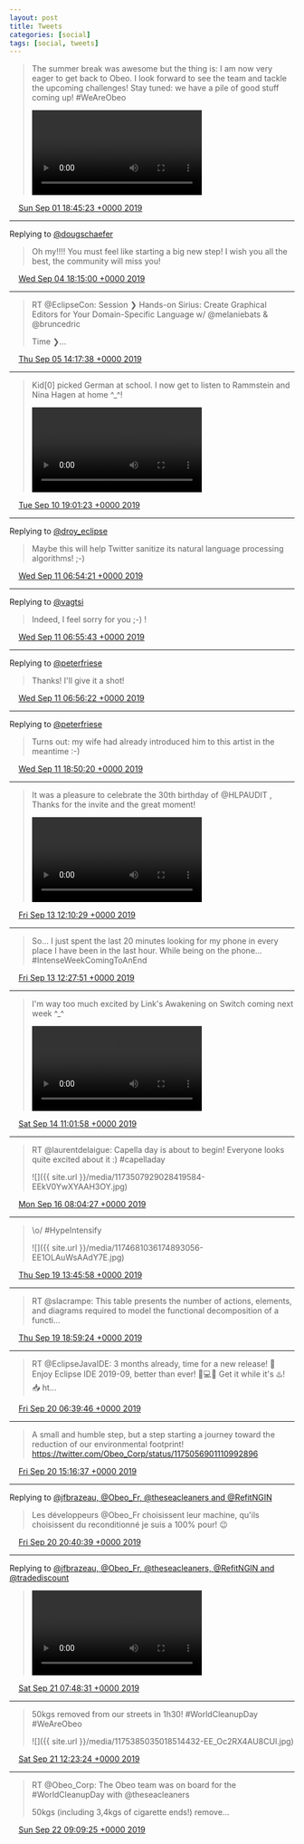 ```yaml
---
layout: post
title: Tweets
categories: [social]
tags: [social, tweets]
---
```


> The summer break was awesome but the thing is: I am now very eager to get back to Obeo. I look forward to see the team and tackle the upcoming challenges! Stay tuned: we have a pile of good stuff coming up! #WeAreObeo 
> 
> <video controls><source src="{{ site.url }}/media/1168233405865177094-EDZmFd7WsAQkBLF.mp4">Your browser does not support the video tag.</video>

<img src="{{ site.url }}/media/tweet.ico" width="12" /> [Sun Sep 01 18:45:23 +0000 2019](https://twitter.com/bruncedric/status/1168233405865177094)

----

Replying to [@dougschaefer](https://twitter.com/dougschaefer/status/1168900899642720263)

> Oh my!!!! You must feel like starting a big new step! I wish you all the best, the community will miss you!

<img src="{{ site.url }}/media/tweet.ico" width="12" /> [Wed Sep 04 18:15:00 +0000 2019](https://twitter.com/bruncedric/status/1169312925653372928)

----

> RT @EclipseCon: Session ❯ Hands-on Sirius: Create Graphical Editors for Your Domain-Specific Language w/ @melaniebats &amp; @bruncedric
> 
> Time ❯…

<img src="{{ site.url }}/media/tweet.ico" width="12" /> [Thu Sep 05 14:17:38 +0000 2019](https://twitter.com/bruncedric/status/1169615575020167169)

----

> Kid[0] picked German at school. I now get to listen to Rammstein and Nina Hagen at home ^_^! 
> 
> <video controls><source src="{{ site.url }}/media/1171498925435412481-EEIADoyU0AEkZp6.mp4">Your browser does not support the video tag.</video>

<img src="{{ site.url }}/media/tweet.ico" width="12" /> [Tue Sep 10 19:01:23 +0000 2019](https://twitter.com/bruncedric/status/1171498925435412481)

----

Replying to [@droy_eclipse](https://twitter.com/droy_eclipse/status/1171499234140413956)

> Maybe this will help Twitter sanitize its natural language processing algorithms! ;-)

<img src="{{ site.url }}/media/tweet.ico" width="12" /> [Wed Sep 11 06:54:21 +0000 2019](https://twitter.com/bruncedric/status/1171678346419326976)

----

Replying to [@vagtsi](https://twitter.com/vagtsi/status/1171673824343015424)

> Indeed, I feel sorry for you ;-) !

<img src="{{ site.url }}/media/tweet.ico" width="12" /> [Wed Sep 11 06:55:43 +0000 2019](https://twitter.com/bruncedric/status/1171678691706986497)

----

Replying to [@peterfriese](https://twitter.com/peterfriese/status/1171676474744745990)

> Thanks! I'll give it a shot!

<img src="{{ site.url }}/media/tweet.ico" width="12" /> [Wed Sep 11 06:56:22 +0000 2019](https://twitter.com/bruncedric/status/1171678857071665152)

----

Replying to [@peterfriese](https://twitter.com/bruncedric/status/1171678857071665152)

> Turns out: my wife had already introduced him to this artist in the meantime :-)

<img src="{{ site.url }}/media/tweet.ico" width="12" /> [Wed Sep 11 18:50:20 +0000 2019](https://twitter.com/bruncedric/status/1171858531357724672)

----

> It was a pleasure to celebrate the 30th birthday of @HLPAUDIT , Thanks for the invite and the great moment! 
> 
> <video controls><source src="{{ site.url }}/media/1172482682422472705-EEV-xVtXkAIDXHM.mp4">Your browser does not support the video tag.</video>

<img src="{{ site.url }}/media/tweet.ico" width="12" /> [Fri Sep 13 12:10:29 +0000 2019](https://twitter.com/bruncedric/status/1172482682422472705)

----

> So... I just spent the last 20 minutes looking for my phone in every place I have been in the last hour. While being on the phone... #IntenseWeekComingToAnEnd

<img src="{{ site.url }}/media/tweet.ico" width="12" /> [Fri Sep 13 12:27:51 +0000 2019](https://twitter.com/bruncedric/status/1172487053264793602)

----

> I'm way too much excited by Link's Awakening on Switch coming next week ^_^ 
> 
> <video controls><source src="{{ site.url }}/media/1172827825839255552-EEa4rjaXkAAuqdT.mp4">Your browser does not support the video tag.</video>

<img src="{{ site.url }}/media/tweet.ico" width="12" /> [Sat Sep 14 11:01:58 +0000 2019](https://twitter.com/bruncedric/status/1172827825839255552)

----

> RT @laurentdelaigue: Capella day is about to begin! Everyone looks quite excited about it :)
> #capelladay 
> 
> ![]({{ site.url }}/media/1173507929028419584-EEkV0YwXYAAH3OY.jpg)

<img src="{{ site.url }}/media/tweet.ico" width="12" /> [Mon Sep 16 08:04:27 +0000 2019](https://twitter.com/bruncedric/status/1173507929028419584)

----

> \o/ #HypeIntensify 
> 
> ![]({{ site.url }}/media/1174681036174893056-EE1OLAuWsAAdY7E.jpg)

<img src="{{ site.url }}/media/tweet.ico" width="12" /> [Thu Sep 19 13:45:58 +0000 2019](https://twitter.com/bruncedric/status/1174681036174893056)

----

> RT @slacrampe: This table presents the number of actions, elements, and diagrams required to model the functional decomposition of a functi…

<img src="{{ site.url }}/media/tweet.ico" width="12" /> [Thu Sep 19 18:59:24 +0000 2019](https://twitter.com/bruncedric/status/1174759917061849088)

----

> RT @EclipseJavaIDE: 3 months already, time for a new release!
> 📢 Enjoy Eclipse IDE 2019-09, better than ever! 💪💻💨 Get it while it's ♨️!
> 📥 ht…

<img src="{{ site.url }}/media/tweet.ico" width="12" /> [Fri Sep 20 06:39:46 +0000 2019](https://twitter.com/bruncedric/status/1174936167814291456)

----

> A small and humble step, but a step starting a journey toward the reduction of our environmental footprint! https://twitter.com/Obeo_Corp/status/1175056901110992896

<img src="{{ site.url }}/media/tweet.ico" width="12" /> [Fri Sep 20 15:16:37 +0000 2019](https://twitter.com/bruncedric/status/1175066239980507136)

----

Replying to [@jfbrazeau, @Obeo_Fr, @theseacleaners and @RefitNGIN](https://twitter.com/jfbrazeau/status/1175128283438080002)

> Les développeurs @Obeo_Fr  choisissent leur machine, qu'ils choisissent du reconditionné je suis a 100% pour!  😉

<img src="{{ site.url }}/media/tweet.ico" width="12" /> [Fri Sep 20 20:40:39 +0000 2019](https://twitter.com/bruncedric/status/1175147782430232577)

----

Replying to [@jfbrazeau, @Obeo_Fr, @theseacleaners, @RefitNGIN and @tradediscount](https://twitter.com/jfbrazeau/status/1175313555375230976)

> <video controls><source src="{{ site.url }}/media/1175315857842606080-EE-PibeWkAA-cDA.mp4">Your browser does not support the video tag.</video>

<img src="{{ site.url }}/media/tweet.ico" width="12" /> [Sat Sep 21 07:48:31 +0000 2019](https://twitter.com/bruncedric/status/1175315857842606080)

----

> 50kgs removed from our streets in 1h30! #WorldCleanupDay #WeAreObeo 
> 
> ![]({{ site.url }}/media/1175385035018514432-EE_Oc2RX4AU8CUl.jpg)

<img src="{{ site.url }}/media/tweet.ico" width="12" /> [Sat Sep 21 12:23:24 +0000 2019](https://twitter.com/bruncedric/status/1175385035018514432)

----

> RT @Obeo_Corp: The Obeo team was on board for the #WorldCleanupDay with @theseacleaners
> 
> 50kgs (including 3,4kgs of cigarette ends!) remove…

<img src="{{ site.url }}/media/tweet.ico" width="12" /> [Sun Sep 22 09:09:25 +0000 2019](https://twitter.com/bruncedric/status/1175698604117385216)